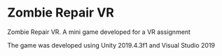 # Zombie Repair VR
Zombie Repair VR. A mini game developed for a VR assignment

The game was developed using Unity 2019.4.3f1 and Visual Studio 2019
